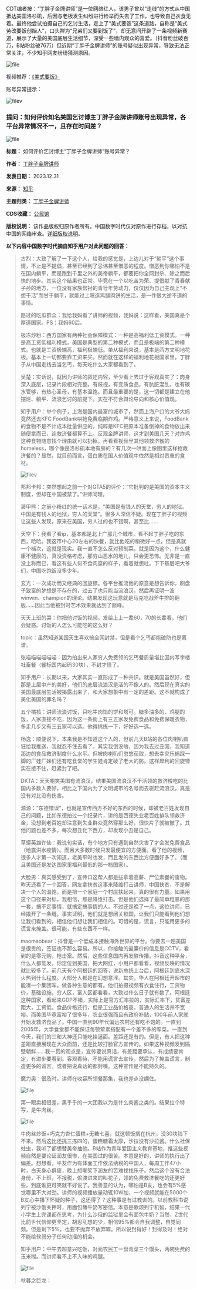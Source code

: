 CDT编者按：“丁胖子金牌讲师”是一位网络红人，该男子曾以“走线”的方式从中国抵达美国洛杉矶，后因与老板发生纠纷进行检举而失去了工作，也导致自己衣食无着。最终他尝试拍摄自己的乞讨生活，走上了“美式要饭”这条道路，自称是“美式劳改要饭创始人”，口头禅为“兄弟们又要到饭了”，却无意间开辟了一条视频新赛道，展示了大量的美国底层生活细节，深受一些墙内观众的喜爱。（抖音粉丝破百万，B站粉丝破76万）但近期“丁胖子金牌讲师”的账号疑似出现异常，导致无法正常关注，不少知乎网友纷纷猜测原因。


![file](https://chinadigitaltimes.net/chinese/files/2023/12/image-1703948618395.png)


视频推荐：[《美式要饭》](https://youtu.be/fhD3Q4D3NT8?si=i0mHF8uSYbaSYDNe "《美式要饭》")


账号异常提示：


![filev](https://chinadigitaltimes.net/chinese/files/2023/12/image-1703975010352.png)


### 提问：如何评价知名美国乞讨博主丁胖子金牌讲师账号出现异常，各平台异常情况不一，且存在时间差？


![file](https://chinadigitaltimes.net/chinese/files/2023/12/image-1703948871563.png)




**标题：** 如何评价乞讨博主“丁胖子金牌讲师”账号异常？  

**作者：** [丁胖子金牌讲师](https://chinadigitaltimes.net/space/知乎)  

**发表日期：** 2023.12.31  

**来源：** [知乎](https://www.zhihu.com/question/637050057)  

**主题归类：** [丁胖子金牌讲师](https://chinadigitaltimes.net/space/丁胖子金牌讲师)  

**CDS收藏：** [公民馆](https://chinadigitaltimes.net/space/%E5%85%AC%E6%B0%91%E9%A6%86)  

**版权说明：** 该作品版权归原作者所有。中国数字时代仅对原作进行存档，以对抗中国的网络审查。[详细版权说明](https://chinadigitaltimes.net/chinese/copyright)。


**以下内容中国数字时代摘自知乎用户对此问题的回答：** 



> 
> 古烈：大致了解了一下这个人，给我的感觉是，上边儿对于“躺平”这个事情，不止是不提倡，甚至已经到了忌讳甚至憎恶的程度。憎恶到你哪怕不是在国内躺平，而是跑到千里之外的美帝躺平，都要把你全网封杀、除之而后快的地步。其实这个结果也正常。毕竟在一个以吃苦为荣、提倡献了青春献子孙的地方，一位没有家族帮衬的青壮年劳动力，仅仅因为自己主观上“不想干活”而甘于躺平，就能过上嗯造鸡腿肉饼的生活，是一件很大逆不道的事情。
> 
> 
> 路过的吃瓜群众：我给我妈看了讲师的视频，我妈说：这样看，美国真是个厚道国家。PS：我妈60后。
> 
> 
> 极冻炒粉：西方国家有两种社会保障模式：一种是高福利低工资模式。一种是高工资低福利模式。美国是典型的第二种模式，而且是极端的第二种模式。也就是工资极端高，福利极端低。单从福利来说，基本是西方文明地花板。基本上一切都要靠工资来买。然而就在这样的福利地花板国家里，丁胖子从中国走线去当乞丐，每天吃什么大家都看到了。
> 
> 
> 吴楚：实话说，就因为讲师的叙述内容，至少看上去过于客观真实了：肉身深入底层，记录片段相对完整。有歧视，有变质食品，有肮脏混乱，也有碳水管够，有热心圣母，有基本温饱。而且最重要的是，这一切都是建立在他摆烂、躺平、流浪乞讨的前提下。实在不符合舆论导向和核心价值观。
> 
> 
> 知乎用户：举个例子，上海是国内最富的城市了，然而上海户口的大爷大妈竟然还去KFC FoodBank哄抢免费临期炸鸡。严格意义上来说，FoodBank的食物不是不计成本批量供应的，纯粹是KFC把原本准备倒掉的食物放出来随便拿而已，连救济餐都算不上。反观金牌讲师，这才到美国几天？对炸鸡这种食物随意找个理由就可以扔掉。再看看视频里其他领救济餐的homeless，哪个像是洛杉矶本地有房的？有几次一哄而上像图里这样抢救济餐的？显然，就目前而言，蛋白质在国人价值观中依然是相对贵重的食材。  
> 
> ![filev](https://chinadigitaltimes.net/chinese/files/2023/12/image-1703950604091.png)
> 
> 
> 邦邦卡邦：突然想起之前一个对GTA5的评价：“它批判的是美国的资本主义制度，但却在中国被禁了。”讲师同理。
> 
> 
> 装甲熊：之前小粉红的统一话术是，“美国是有钱人的天堂，穷人的地狱。中国是有钱人的地狱，穷人的天堂”。很多人深信不疑。现在丁胖子的视频让这些人发现，原来在美国，穷人过的也不错啊，甚至比……
> 
> 
> 天空下：我看了看ip，基本都是北上广那几个城市，看不起丁胖子吃的东西，哈哈。我这市中心20左右的快餐，就比他吃的稍微好一点，但是真就一个档次，这就是现实。我一直不怎么反对预制菜，就是因为这个，什么健康不健康的，真没资格考虑，那穷山恶水的地儿，只会更恐怖。无非是一直没上称而已，看这有些人何不食肉糜的样子，看着就想吐。下下基层吧大爷们，中国吃饱饭没多少年。
> 
> 
> 玄光：一次成功而又经典的回旋镖。各平台推流他的原意是想告诉你，刷盘子致富的梦想是不存在的，过去了也只能当流浪汉，然后再证明一波winwin、champion的理论。结果发现这玩意就是马克吃战斧牛排的翻版……因此当他被封时艺术效果就达到了巅峰。
> 
> 
> 天天上班的哭：你把他讨饭的视频。发给上上一辈60，70的长辈看。他们会疑惑。讨饭的人怎么可能吃的这么好？
> 
> 
> topic：虽然知道某国天生喜欢搞全网封禁，但是看个乞丐都能破防也是离谱。
> 
> 
> 张喵喵喵喵喵喵：因为拍出来人家穷人免费领的乞丐餐质量堪比国内写字楼社畜餐（餐标国内起码30块），不封才怪了。
> 
> 
> 知乎用户：长期以来，大家其实一直形成了一种共识。就是美国虽然好，但那是上层中产的美好，他们的底层流浪汉是活的不像人的。然后现在真实的美国最底层生活被揭露出来了，和大家想象中有一定的差距。这不就构成了美化美国的罪名吗？
> 
> 
> 五个橘核：讲师流浪讨饭，只吃牛肉馅的饼和塔可。糖多油多的、鸡腿的饭，人家直接不吃，因为这一条街上有三五家发免费食品和免费保暖衣物，多走几步又有三五家可以选。他得挑拣一下，好好选一选。
> 
> 
> 杨逸：顺便说下，本来我是不知道这个人的，但前几天B站的各位肉喇叭疯狂给我推送，我就忍不住去看了。其实我倒没啥，因为我去过丑国，我知道那边的食品救济制度什么水平。但被肉喇叭们忽悠获取，想去幸灾乐祸踩一脚的厂娃厂妹们还有吃食堂的学生娃肯定破了老大的防。这样犀利的回旋镖实在接不住，赶紧封了吧。
> 
> 
> DKTA：天天嘲笑美国有流浪汉，结果美国流浪汉不干活领的救济粮吃的比国内多数人要好，相比之下国内为了文明城市的名号而去驱赶流浪汉，真是没有对比没有伤害。
> 
> 
> 源源：“东德错误”，也就是宣传西方不好的东西的时候，却被老百姓发现自己的问题，比如东德拍过一个纪录片，讲的是西德失业老百姓排队领救济金，没想到老百姓却注意到失业群众竟然穿那么好，很快片子就被撤了。其他问题也差不多，每次想丑化下西方，却发现小丑是自己。
> 
> 
> 草蟒英雄许仙：我说句实话，有个地方只有遇到自然灾害了才会发免费食品（地震洪水疫情）。而且大多数时候只发最便宜的方便面。看了他的视频，很多人才第一次知道，老美平时也发，而且发的东西比方便面好多了。（而且美国还是发达国家里福利最低的那一档国家）。
> 
> 
> 大脸男：真实感受到了，宣传口这帮人都是些拿着高薪、尸位素餐的废物。昨天还看了一个回答，网友拿扶贫这事来降维打击讲师，中国扶贫，不是解决一个人的温饱，而是把一个家庭一个村庄扶起来，真的很有力量。如果用这个口径来对标，我相信，那是降维打击。但是他们选择了最简单粗暴的那一套，搞不定事情，就搞定搞事情的人。不过还是晚了一点，这位讲师，已经撬开了一条缝。事实证明，他们就是想闭关锁国，让我们只能看到他们想让我们看到的，相信他们想让我们相信的。可惜的是，谎言，只能用更多的谎言来掩盖。很可能，有些东西不一样。
> 
> 
> maomaobear：抖音是一个低成本接触海外世界的平台。你要去一趟美国是很贵的，签证也不那么容易。所以，你接触的最廉价的信息是CCTV，看到的是零元购，枪击案。然后，这些信息国内再发酵传播。抖音这种平台，什么人都能发，你定位到美国，把大网红，小用户都看看，视频反映的情况就比较多了。前几天有个阿根廷的回答，说新总统上台后，阿根廷到底水深火热到什么程度。大部分人都是在幻想意淫。其实，华人在阿根廷开超市的能凑一个集团军。做各种生意的都有。他们拍摄视频有衣食住行，工资物价，基础设施，穷人区，富人区都看看，大致过什么日子就有数了。阿根廷这种国家，看起来GDP不错，实际上是官方汇率拉的，实际汇率下，贫富差距大，工资低。食品价格还行，但是工业品价格高，普通人的生活并不宽裕。而美国毕竟富裕了很多年，农业很强而且有政府补贴，100年前人家就开始发救济食品了。中国一直到90年代偏远农村还有吃不饱的。一直到2005年，大学食堂都不能保证每顿荤素搭配有一个差不多的荤菜。一直到今天，我们的三和大神还只能吃挂逼面。差距还是有的。但是，有人把这种差距直接展现在大众面前，还是比较打脸官方宣传的。如果这种视频发到隔壁朝鲜……我一贯的观点是，宣传要说真话，有差距要承认，有成绩要肯定，有进步要看到。客观看待，不能用谎言去宣传，然后为了掩盖谎言，制造更多的谎言。或者把说真话的都封嘴。这种宣传是不能持久的。
> 
> 
> 魔力奥：很及时。讲师在收容所领餐那集，我也差点没绷住。  
> 
> ![file](https://chinadigitaltimes.net/chinese/files/2023/12/image-1703950114729.png)  
> 
> 第一眼卖相很差，黑乎乎的一大团我以为是什么肉酱之类的。结果拉个特写，是牛肉丝。  
> 
> ![file](https://chinadigitaltimes.net/chinese/files/2023/12/image-1703950139192.png)  
> 
> 牛肉丝炒饭+巧克力杏仁蛋糕+无糖七喜，就这顿饭搁在杭州，没30块钱下不来。然后这比还挑三拣四的，蛋糕糖霜太厚，沙拉没有沙拉酱。什么社保蛀虫，我听了都想替美帝抽他。B站作为青年爱国主义教育基地，推这些视频自然是要论证润友很惨，在美国过的很苦。本意是好的，讲师的执行出了偏差。想想看，平友作为有体面工作依法纳税的中国人，每周工作47小时，白天身心俱疲，晚上想嘲笑下润友的苦难找找乐子。然后这个没有合法身份，不上班，不报税，偷渡进来的叫花子，领的免费救济餐吃的还更好些。到底谁更可笑就不好说了。我善意的认为，哪怕是B友，也会有5%感觉哪里不大对劲。讲师的视频播放量动辄10W加，一个视频就能在5000个B友心中播下怀疑的种子，这还得了？这种事是有过教训的。以前教科书说列宁被沙俄关押时，用面包蘸牛奶写密信。本意是歌颂列宁机智，结果一代小学生上完课都在思考，为什么沙俄的监狱里会有面包牛奶？当然，Z世代比前世代信仰更坚定，胡思乱想的少，相信95%都会自我调整，自觉同频。但是剩下5%，也要不抛弃不放弃嘛。所以说封得好！封得及时！绝对不能给软弱分子任何动摇的机会。
> 
> 
> 知乎用户：中午去超意兴吃饭，对面农民工一盘青菜三个馒头，两碗免费的玉米糊。而讲师看不上不入味的鸡腿。  
> 
> ![file](https://chinadigitaltimes.net/chinese/files/2023/12/image-1703949799803.png)
> 
> 
> 秋暮之巨龙：
> 
> 
> 



